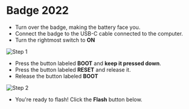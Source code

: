 # Badge 2022

- Turn over the badge, making the battery face you.
- Connect the badge to the USB-C cable connected to the computer.
- Turn the rightmost switch to **ON**

![Step 1](/boards/badge_2022/2022_1.webp)

- Press the button labeled **BOOT** and **keep it pressed down**.
- Press the button labeled **RESET** and release it.
- Release the button labeled **BOOT**

![Step 2](/boards/badge_2022/2022_2.webp)

- You're ready to flash! Click the **Flash** button below.
